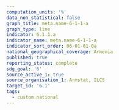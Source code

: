 ```yaml
---
computation_units: '%'
data_non_statistical: false
graph_title: meta.name-6-1-1-a
graph_type: line
indicator: 6.1.1.a
indicator_name: meta.name-6-1-1-a
indicator_sort_order: 06-01-01-0a
national_geographical_coverage: Armenia
published: true
reporting_status: complete
sdg_goal: '6'
source_active_1: true
source_organisation_1: Armstat, ILCS
target_id: '6.1'
tags:
  - custom.national
---
```


